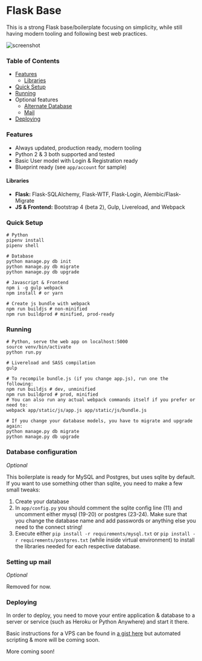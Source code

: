 # Flask Base

This is a strong Flask base/boilerplate focusing on simplicity, while still having modern tooling and following best web practices.

![screenshot](https://mcescalante.com/flask-base.jpg)

### Table of Contents

- [Features](#features)
    - [Libraries](#libraries)
- [Quick Setup](#quick-setup)
- [Running](#running)
- Optional features
    - [Alternate Database](#database-configuration)
    - [Mail](#setting-up-mail)
- [Deploying](#deploying)

### Features

- Always updated, production ready, modern tooling
- Python 2 & 3 both supported and tested
- Basic User model with Login & Registration ready
- Blueprint ready (see `app/account` for sample)

#### Libraries

- **Flask:** Flask-SQLAlchemy, Flask-WTF, Flask-Login, Alembic/Flask-Migrate
- **JS & Frontend:** Bootstrap 4 (beta 2), Gulp, Livereload, and Webpack

### Quick Setup

```shell
# Python
pipenv install
pipenv shell

# Database
python manage.py db init
python manage.py db migrate
python manage.py db upgrade

# Javascript & Frontend
npm i -g gulp webpack
npm install # or yarn

# Create js bundle with webpack
npm run buildjs # non-minified
npm run buildprod # minified, prod-ready
```

### Running

```shell
# Python, serve the web app on localhost:5000
source venv/bin/activate
python run.py

# Livereload and SASS compilation
gulp

# To recompile bundle.js (if you change app.js), run one the following:
npm run buildjs # dev, unminified
npm run buildprod # prod, minified
# You can also run any actual webpack commands itself if you prefer or need to:
webpack app/static/js/app.js app/static/js/bundle.js

# If you change your database models, you have to migrate and upgrade again:
python manage.py db migrate
python manage.py db upgrade
```

### Database configuration
*Optional*

This boilerplate is ready for MySQL and Postgres, but uses sqlite by default. If you want to use something other than sqlite, you need to make a few small tweaks:

1. Create your database
2. In `app/config.py` you should comment the sqlite config line (11) and uncomment either mysql (19-20) or postgres (23-24). Make sure that you change the database name and add passwords or anything else you need to the connect string!
3. Execute either `pip install -r requirements/mysql.txt` or `pip install -r requirements/postgres.txt` (while inside virtual environment) to install the libraries needed for each respective database.

### Setting up mail
*Optional*

Removed for now.

### Deploying

In order to deploy, you need to move your entire application & database to a server or service (such as Heroku or Python Anywhere) and start it there.

Basic instructions for a VPS can be found in [a gist here](https://gist.github.com/mcescalante/5db616b9a826605f1df35f79b09cf6f6) but automated scripting & more will be coming soon.

More coming soon!